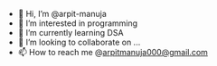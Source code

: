 - 👋 Hi, I’m @arpit-manuja
- 👀 I’m interested in programming
- 🌱 I’m currently learning DSA
- 💞️ I’m looking to collaborate on ...
- 📫 How to reach me  @arpitmanuja000@gmail.com

<!---
arpit-manuja/arpit-manuja is a ✨ special ✨ repository because its `README.md` (this file) appears on your GitHub profile.
You can click the Preview link to take a look at your changes.
--->
